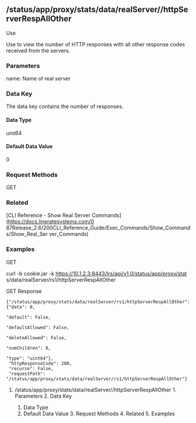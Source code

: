 ## /status/app/proxy/stats/data/realServer/<name>/httpServerRespAllOther

Use

Use to view the number of HTTP responses with all other response codes
received from the servers.

### Parameters

name: Name of real server

### Data Key

The data key contains the number of responses.

#### Data Type

uint64

#### Default Data Value

0

### Request Methods

GET

### Related

[CLI Reference - Show Real Server Commands](https://docs.lineratesystems.com/0
87Release_2.6/200CLI_Reference_Guide/Exec_Commands/Show_Commands/Show_Real_Ser
ver_Commands)

### Examples

GET

curl -b cookie.jar -k https://10.1.2.3:8443/lrs/api/v1.0/status/app/proxy/stat
s/data/realServer/rs1/httpServerRespAllOther

GET Response

    
    {"/status/app/proxy/stats/data/realServer/rs1/httpServerRespAllOther": {"data": 0,
                                                                                  "default": False,
                                                                                  "defaultAllowed": False,
                                                                                  "deleteAllowed": False,
                                                                                  "numChildren": 0,
                                                                                  "type": "uint64"},
     "httpResponseCode": 200,
     "recurse": False,
     "requestPath": "/status/app/proxy/stats/data/realServer/rs1/httpServerRespAllOther"}
    

  1. /status/app/proxy/stats/data/realServer/<name>/httpServerRespAllOther
    1. Parameters
    2. Data Key
      1. Data Type
      2. Default Data Value
    3. Request Methods
    4. Related
    5. Examples

